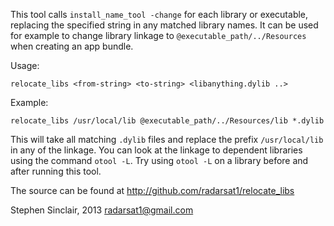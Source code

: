 This tool calls `install_name_tool -change` for each library or
executable, replacing the specified string in any matched library
names.  It can be used for example to change library linkage to
`@executable_path/../Resources` when creating an app bundle.

Usage:

    relocate_libs <from-string> <to-string> <libanything.dylib ..>

Example:

    relocate_libs /usr/local/lib @executable_path/../Resources/lib *.dylib

This will take all matching `.dylib` files and replace the prefix
`/usr/local/lib` in any of the linkage.  You can look at the linkage
to dependent libraries using the command `otool -L`.  Try using `otool
-L` on a library before and after running this tool.

The source can be found at http://github.com/radarsat1/relocate_libs

Stephen Sinclair, 2013
radarsat1@gmail.com
